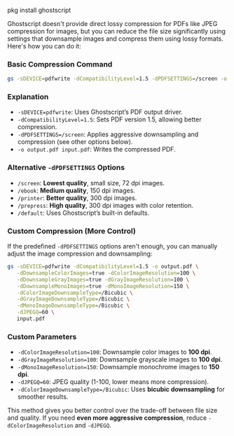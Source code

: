 pkg install ghostscript

Ghostscript doesn't provide direct lossy compression for PDFs like JPEG compression for images, but you can reduce the file size significantly using settings that downsample images and compress them using lossy formats. Here's how you can do it:

### **Basic Compression Command**
```sh
gs -sDEVICE=pdfwrite -dCompatibilityLevel=1.5 -dPDFSETTINGS=/screen -o output.pdf input.pdf
```
### **Explanation**
- `-sDEVICE=pdfwrite`: Uses Ghostscript’s PDF output driver.
- `-dCompatibilityLevel=1.5`: Sets PDF version 1.5, allowing better compression.
- `-dPDFSETTINGS=/screen`: Applies aggressive downsampling and compression (see other options below).
- `-o output.pdf input.pdf`: Writes the compressed PDF.

### **Alternative `-dPDFSETTINGS` Options**
- `/screen`: **Lowest quality**, small size, 72 dpi images.
- `/ebook`: **Medium quality**, 150 dpi images.
- `/printer`: **Better quality**, 300 dpi images.
- `/prepress`: **High quality**, 300 dpi images with color retention.
- `/default`: Uses Ghostscript’s built-in defaults.

### **Custom Compression (More Control)**
If the predefined `-dPDFSETTINGS` options aren't enough, you can manually adjust the image compression and downsampling:
```sh
gs -sDEVICE=pdfwrite -dCompatibilityLevel=1.5 -o output.pdf \
   -dDownsampleColorImages=true -dColorImageResolution=100 \
   -dDownsampleGrayImages=true -dGrayImageResolution=100 \
   -dDownsampleMonoImages=true -dMonoImageResolution=150 \
   -dColorImageDownsampleType=/Bicubic \
   -dGrayImageDownsampleType=/Bicubic \
   -dMonoImageDownsampleType=/Bicubic \
   -dJPEGQ=60 \
   input.pdf
```
### **Custom Parameters**
- `-dColorImageResolution=100`: Downsample color images to **100 dpi**.
- `-dGrayImageResolution=100`: Downsample grayscale images to **100 dpi**.
- `-dMonoImageResolution=150`: Downsample monochrome images to **150 dpi**.
- `-dJPEGQ=60`: JPEG quality (1-100, lower means more compression).
- `-dColorImageDownsampleType=/Bicubic`: Uses **bicubic downsampling** for smoother results.

This method gives you better control over the trade-off between file size and quality. If you need **even more aggressive compression**, reduce `-dColorImageResolution` and `-dJPEGQ`.